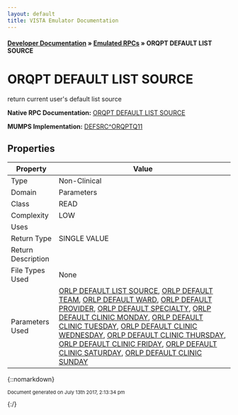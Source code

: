 ```yaml
---
layout: default
title: VISTA Emulator Documentation
---
```


#### [Developer Documentation](../index) &#187; [Emulated RPCs](TableOfContents) &#187; ORQPT DEFAULT LIST SOURCE<br/>
# ORQPT DEFAULT LIST SOURCE

return current user's default list source

**Native RPC Documentation:** [ORQPT DEFAULT LIST SOURCE](../VISTARPC/ORQPT_DEFAULT_LIST_SOURCE)

**MUMPS Implementation:** [DEFSRC^ORQPTQ11](http://code.osehra.org/dox/Routine_ORQPTQ11_source.html)

## Properties

Property | Value
--- | ---
Type | Non-Clinical
Domain | Parameters
Class | READ
Complexity | LOW
Uses | 
Return Type | SINGLE VALUE
Return Description | 
File Types Used | None
Parameters Used | [ORLP DEFAULT LIST SOURCE](../Parameters/ORLP_DEFAULT_LIST_SOURCE), [ORLP DEFAULT TEAM](../Parameters/ORLP_DEFAULT_TEAM), [ORLP DEFAULT WARD](../Parameters/ORLP_DEFAULT_WARD), [ORLP DEFAULT PROVIDER](../Parameters/ORLP_DEFAULT_PROVIDER), [ORLP DEFAULT SPECIALTY](../Parameters/ORLP_DEFAULT_SPECIALTY), [ORLP DEFAULT CLINIC MONDAY](../Parameters/ORLP_DEFAULT_CLINIC_MONDAY), [ORLP DEFAULT CLINIC TUESDAY](../Parameters/ORLP_DEFAULT_CLINIC_TUESDAY), [ORLP DEFAULT CLINIC WEDNESDAY](../Parameters/ORLP_DEFAULT_CLINIC_WEDNESDAY), [ORLP DEFAULT CLINIC THURSDAY](../Parameters/ORLP_DEFAULT_CLINIC_THURSDAY), [ORLP DEFAULT CLINIC FRIDAY](../Parameters/ORLP_DEFAULT_CLINIC_FRIDAY), [ORLP DEFAULT CLINIC SATURDAY](../Parameters/ORLP_DEFAULT_CLINIC_SATURDAY), [ORLP DEFAULT CLINIC SUNDAY](../Parameters/ORLP_DEFAULT_CLINIC_SUNDAY)


{::nomarkdown} <br/><p style="font-size: 11px">Document generated on July 13th 2017, 2:13:34 pm</p>{:/}
